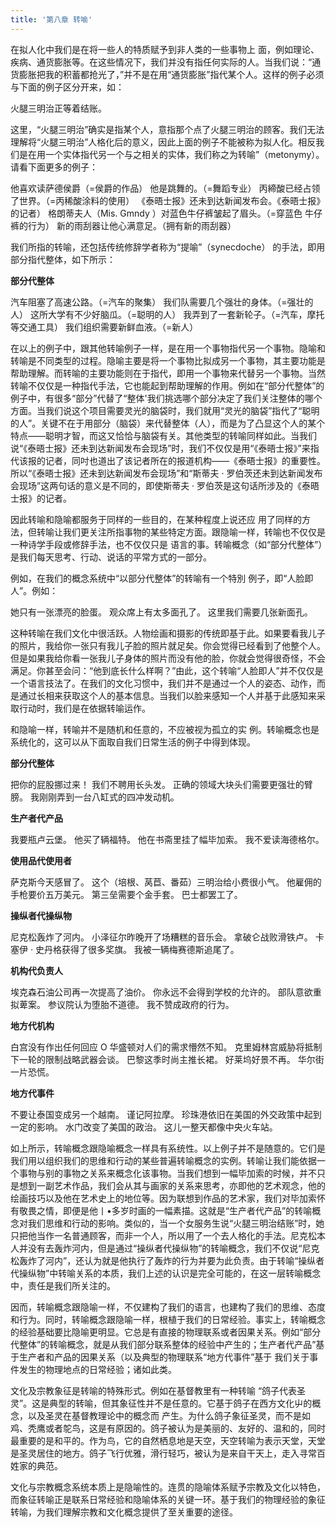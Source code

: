 ```yaml
---
title: '第八章 转喻'
---
```


在拟人化中我们是在将一些人的特质赋予到非人类的一些事物上
面，例如理论、疾病、通货膨胀等。在这些情况下，我们并没有指任何实际的人。当我们说：“通货膨胀把我的积蓄都抢光了，”并不是在用“通货膨胀”指代某个人。这样的例子必须与下面的例子区分开来，如：

火腿三明治正等着结账。

这里，“火腿三明治”确实是指某个人，意指那个点了火腿三明治的顾客。我们无法理解将“火腿三明治”人格化后的意义，因此上面的例子不能被称为拟人化。相反我们是在用一个实体指代另一个与之相关的实体，我们称之为转喻”（metonymy）。请看下面更多的例子：

他喜欢读萨德侯爵（=侯爵的作品） 他是跳舞的。（=舞蹈专业）
丙締酸已经占领了世界。（=丙稀酸涂料的使用）
《泰晤士报》还未到达新闻发布会。《泰晤士报》的记者）
格朗蒂夫人（Mis. Gmndy ）对蓝色牛仔裤皱起了眉头。（=穿蓝色
牛仔裤的行为）
新的雨刮器让他心满意足。（拥有新的雨刮器）

我们所指的转喻，还包括传统修辞学者称为“提喻”（synecdoche） 的手法，即用部分指代整体，如下所示：

**部分代整体**

汽车阻塞了高速公路。（=汽车的聚集）
我们队需要几个强壮的身体。（=强壮的人）
这所大学有不少好脑瓜。（=聪明的人）
我弄到了一套新轮子。（=汽车，摩托等交通工具）
我们组织需要新鲜血液。（=新人）

在以上的例子中，跟其他转喻例子一样，是在用一个事物指代另一个事物。隐喻和转喻是不同类型的过程。隐喻主要是将一个事物比拟成另一个事物，其主要功能是帮助理解。而转喻的主要功能则在于指代，即用一个事物来代替另一个事物。当然转喻不仅仅是一种指代手法，它也能起到帮助理解的作用。例如在“部分代整体”的例子中，有很多“部分”代替了“整体'我们挑选哪个部分决定了我们关注整体的哪个方面。当我们说这个项目需要灵光的脑袋时，我们就用“灵光的脑袋”指代了“聪明的人”。关键不在于用部分（脑袋）来代替整体（人），而是为了凸显这个人的某个特点——聪明才智，而这又恰恰与脑袋有关。其他类型的转喻同样如此。当我们说“《泰晤士报》还未到达新闻发布会现场”时，我们不仅仅是用“《泰晤士报》”来指代该报的记者，同吋也道出了该记者所在的报道机构——《泰晤士报》的重要性。所以“《泰晤士报》还未到达新闻发布会现场”和“斯蒂夫 · 罗伯茨还未到达新闻发布会现场”这两句话的意义是不同的，即使斯蒂夫 · 罗伯茨是这句话所涉及的《泰晤士报》的记者。

因此转喻和隐喻都服务于同样的一些目的，在某种程度上说还应 用了同样的方法，但转喻让我们更关注所指事物的某些特定方面。跟隐喻一样，转喻也不仅仅是一种诗学手段或修辞手法，也不仅仅只是 语言的事。转喻概念（如“部分代整体”）是我们每天思考、行动、说话的平常方式的一部分。

例如，在我们的概念系统中“以部分代整体”的转喻有一个特別 例子，即“人脸即人”。例如：

她只有一张漂亮的脸蛋。
观众席上有太多面孔了。
这里我们需要几张新面孔。

这种转喻在我们文化中很活跃。人物绘画和摄影的传统即基于此。如果要看我儿子的照片，我给你一张只有我儿子脸的照片就足矣。你会觉得已经看到了他整个人。但是如果我给你看一张我儿子身体的照片而没有他的脸，你就会觉得很奇怪，不会满足。你甚至会问：“他到底长什么样啊？”由此，这个转喻“人脸即人”并不仅仅是一个语言技法了。在我们的文化习惯中，我们并不是通过一个人的姿态、动作，而是通过长相来获取这个人的基本信息。当我们以脸来感知一个人并基于此感知来采取行动时，我们是在依据转喻运作。

和隐喻一样，转喻并不是随机和任意的，不应被视为孤立的实 例。转喻概念也是系统化的，这可以从下面取自我们日常生活的例子中得到体现。

**部分代整体**

把你的屁股挪过来！
我们不聘用长头发。
正确的领域大块头们需要更强壮的臂膀。
我刚刚弄到一台八缸式的四冲发动机。

**生产者代产品**

我要瓶卢云堡。 他买了辆福特。
他在书斋里挂了幅毕加索。 我不爱读海德格尔。

**使用品代使用者**

萨克斯今天感冒了。
这个（培根、莴苣、番茹）三明治给小费很小气。 
他雇佣的手枪要价五万美元。
第三垒需要个金手套。
巴士都罢工了。

**操纵者代操纵物**

尼克松轰炸了河内。
小泽征尔昨晚开了场糟糕的音乐会。
拿破仑战败滑铁卢。
卡塞伊 · 史丹格获得了很多奖旗。
我被一辆梅赛德斯追尾了。

**机构代负责人**

埃克森石油公司再一次提高了油价。
你永远不会得到学校的允许的。
部队意欲重拟萆案。
参议院认为堕胎不道德。
我不赞成政府的行为。

**地方代机构**

白宫没有作出任何回应 O 华盛顿对人们的需求懵然不知。
克里姆林宫威胁将抵制下一轮的限制战略武器会谈。 巴黎这季时尚主推长裙。
好莱坞好景不再。
华尔街一片恐慌。

**地方代事件**

不要让泰国变成另一个越南。
谨记阿拉摩。
珍珠港依旧在美国的外交政策中起到一定的影响。 
水门改变了美国的政治。
这儿一整天都像中央火车站。

如上所示，转喻概念跟隐喻概念一样具有系统性。以上例子并不是随意的。它们是我们用以组织我们的思维和行动的某些普遍转喻概念的实例。转喻让我们能依据一个事物与别的事物之关系来概念化该事物。当我们想到一幅毕加索的时候，并不只是想到一副艺术作品，我们会从其与画家的关系来思考，亦即他的艺术观念，他的绘画技巧以及他在艺术史上的地位等。因为联想到作品的艺术家，我们对毕加索怀有敬畏之情，即便是他丨•多岁时画的一幅素描。这就是“生产者代产品”的转喻概念对我们思维和行动的影响。类似的，当一个女服务生说“火腿三明治结账”时，她只把他当作一名普通顾客，而非一个人，所以用了一个去人格化的手法。尼克松本人并没有去轰炸河内，但是通过“操纵者代操纵物”的转喻概念，我们不仅说“尼克松轰炸了河内”，还认为就是他执行了轰炸的行为并要为此负责。由于转喻“操纵者代操纵物”中转喻关系的本质，我们上述的认识是完全可能的，在这一层转喻概念中，责任是我们所关注的。

因而，转喻概念跟隐喻一样，不仅建构了我们的语言，也建构了我们的思维、态度和行为。同时，转喻概念跟隐喻一样，根植于我们的日常经验。事实上，转喻概念的经验基础要比隐喻更明显。它总是有直接的物理联系或者因果关系。例如“部分代整体”的转喻概念，就是从我们部分联系整体的经验中产生的；生产者代产品”基于生产者和产品的因果关系（以及典型的物理联系“地方代事件”基于 我们关于事件发生的物理地点的日常经验；诸如此类。

文化及宗教象征是转喻的特殊形式。例如在基督教里有一种转喻 “鸽子代表圣灵”。这是典型的转喻，但其象征性并不是任意的。它基于鸽子在西方文化屮的概念，以及圣灵在基督教理论中的概念而
产生。为什么鸽子象征圣灵，而不是如鸡、秃鹰或者鸵鸟，这是有原因的。鸽子被认为是美丽的、友好的、温和的，同时最重要的是和平的。作为鸟，它的自然栖息地是天空，天空转喻为表示天堂，天堂是圣灵居住的地方。鸽子飞行优雅，滑行轻巧，被认为是来自干天上，走入寻常百姓家的典范。

文化与宗教概念系统本质上是隐喻性的。连贯的隐喻体系赋予宗教及文化以特色，而象征转喻正是联系日常经验和隐喻体系的关键一环。基于我们的物理经验的象征转喻，为我们理解宗教和文化概念提供了至关重要的途径。